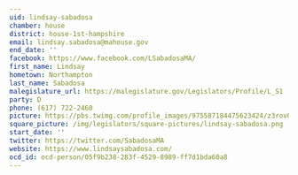 ```yaml
---
uid: lindsay-sabadosa
chamber: house
district: house-1st-hampshire
email: lindsay.sabadosa@mahouse.gov
end_date: ''
facebook: https://www.facebook.com/LSabadosaMA/
first_name: Lindsay
hometown: Northampton
last_name: Sabadosa
malegislature_url: https://malegislature.gov/Legislators/Profile/L_S1
party: D
phone: (617) 722-2460
picture: https://pbs.twimg.com/profile_images/975587184475623424/z3rovQSm_400x400.jpg
square_picture: /img/legislators/square-pictures/lindsay-sabadosa.png
start_date: ''
twitter: https://twitter.com/SabadosaMA
website: https://www.lindsaysabadosa.com/
ocd_id: ocd-person/05f9b238-283f-4529-8989-ff7d1bda60a8
---
```


